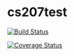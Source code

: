 # cs207test

[![Build Status](https://travis-ci.org/ashilgard/cs207test.svg?branch=master)](https://travis-ci.org/ashilgard/cs207test)


[![Coverage Status](https://coveralls.io/repos/github/ashilgard/cs207test/badge.svg?branch=master)](https://coveralls.io/github/ashilgard/cs207test?branch=master)
